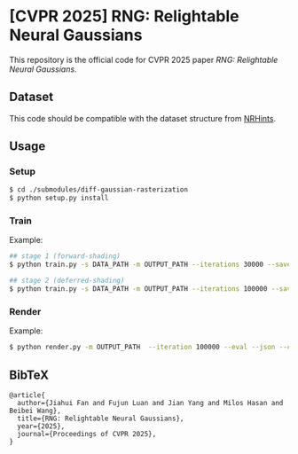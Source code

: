 # [CVPR 2025] RNG: Relightable Neural Gaussians

This repository is the official code for CVPR 2025 paper *RNG: Relightable Neural Gaussians*.

## Dataset

This code should be compatible with the dataset structure from [NRHints](https://github.com/iamNCJ/NRHints).

## Usage

### Setup

```bash
$ cd ./submodules/diff-gaussian-rasterization
$ python setup.py install
```

### Train

Example:

```bash
## stage 1 (forward-shading)
$ python train.py -s DATA_PATH -m OUTPUT_PATH --iterations 30000 --save_iteration 7000 30000 --densify_until_iter 30000 --eval --json --color_mlp --in_channels 16 --max_training_images 1000 --max_reso 512 --loss l1

## stage 2 (deferred-shading)
$ python train.py -s DATA_PATH -m OUTPUT_PATH --iterations 100000 --save_iteration 100000  --load_pc OUTPUT_PATH/chkpnt30000.pth  --eval --json --color_mlp --defer_shading --in_channels 16 --max_training_images 1000 --max_reso 512 --shadow_map --shadow_grad --depth_mlp --depth_mlp_modifier 1.0 --encoding_levels_each 2 --encoding_levels_shadow 8 --crop_pc 1.0 --loss l1
```


### Render

Example:

```bash
$ python render.py -m OUTPUT_PATH  --iteration 100000 --eval --json --color_mlp --defer_shading --in_channels 16 --shadow_map --depth_mlp --depth_mlp_modifier 1.0 --encoding_levels_each 2 --encoding_levels_shadow 8 --max_reso 512 --crop_pc 1.0 --output_depth --output_alpha --output_shadow
```

## BibTeX
```
@article{
  author={Jiahui Fan and Fujun Luan and Jian Yang and Milos Hasan and Beibei Wang},
  title={RNG: Relightable Neural Gaussians},
  year={2025},
  journal={Proceedings of CVPR 2025},
}
```